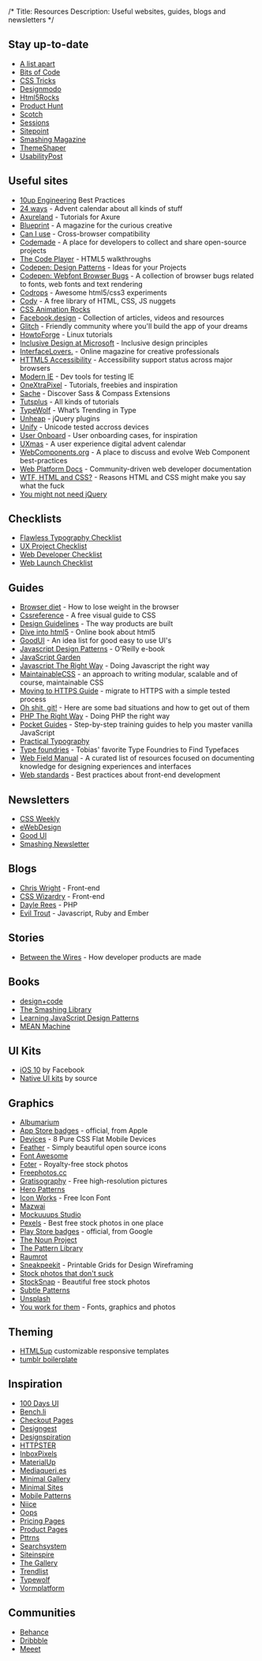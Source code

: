/*
Title: Resources
Description: Useful websites, guides, blogs and newsletters
*/


## Stay up-to-date

* [A list apart](http://alistapart.com/)
* [Bits of Code](http://bitsofco.de/)
* [CSS Tricks](http://css-tricks.com/)
* [Designmodo](http://designmodo.com/)
* [Html5Rocks](http://html5rocks.com/)
* [Product Hunt](http://www.producthunt.com/)
* [Scotch](http://scotch.io/)
* [Sessions](https://pusher.com/sessions)
* [Sitepoint](http://www.sitepoint.com/)
* [Smashing Magazine](http://smashingmagazine.com/)
* [ThemeShaper](http://themeshaper.com/)
* [UsabilityPost](http://usabilitypost.com/)


## Useful sites

* [10up Engineering](https://10up.github.io/Engineering-Best-Practices/) Best Practices
* [24 ways](http://24ways.org/) - Advent calendar about all kinds of stuff
* [Axureland](http://axureland.com/) - Tutorials for Axure
* [Blueprint](https://teamweek.com/blueprint-the-expectations-game) - A magazine for the curious creative
* [Can I use](http://caniuse.com/) - Cross-browser compatibility
* [Codemade](https://www.codemade.io/) - A place for developers to collect and share open-source projects
* [The Code Player](http://thecodeplayer.com/) - HTML5 walkthroughs
* [Codepen: Design Patterns](http://codepen.io/patterns/) - Ideas for your Projects
* [Codepen: Webfont Browser Bugs](http://codepen.io/collection/ijEJq/) - A collection of browser bugs related to fonts, web fonts and text rendering
* [Codrops](http://tympanus.net/codrops/) - Awesome html5/css3 experiments
* [Cody](http://codyhouse.co/) - A free library of HTML, CSS, JS nuggets
* [CSS Animation Rocks](https://cssanimation.rocks/)
* [Facebook.design](http://facebook.design/) - Collection of articles, videos and resources
* [Glitch](https://glitch.com/) - Friendly community where you'll build the app of your dreams
* [HowtoForge](http://www.howtoforge.com/) - Linux tutorials
* [Inclusive Design at Microsoft](https://www.microsoft.com/en-us/design/inclusive) - Inclusive design principles
* [InterfaceLovers.](https://interfacelovers.com/) - Online magazine for creative professionals
* [HTTML5 Accessibility](http://html5accessibility.com/) - Accessibility support status across major browsers
* [Modern IE](http://www.modern.ie/) - Dev tools for testing IE
* [OneXtraPixel](http://www.onextrapixel.com/) - Tutorials, freebies and inspiration
* [Sache](http://www.sache.in/) - Discover Sass & Compass Extensions
* [Tutsplus](http://tutsplus.com/) - All kinds of tutorials
* [TypeWolf](https://www.typewolf.com/) - What’s Trending in Type
* [Unheap](http://unheap.com/) - jQuery plugins
* [Unify](http://unicode.johnholtripley.co.uk/) - Unicode tested accross devices
* [User Onboard](http://www.useronboard.com/) - User onboarding cases, for inspiration
* [UXmas](http://uxmas.com/) - A user experience digital advent calendar
* [WebComponents.org](http://webcomponents.org/) - A place to discuss and evolve Web Component best-practices
* [Web Platform Docs](https://docs.webplatform.org/) - Community-driven web developer documentation
* [WTF, HTML and CSS?](http://wtfhtmlcss.com/) - Reasons HTML and CSS might make you say what the fuck
* [You might not need jQuery](http://youmightnotneedjquery.com/)


## Checklists

* [Flawless Typography Checklist](https://www.typographychecklist.com/)
* [UX Project Checklist](https://uxchecklist.github.io/)
* [Web Developer Checklist](http://webdevchecklist.com/)
* [Web Launch Checklist](https://weblaunchchecklist.com/)


## Guides

* [Browser diet](http://browserdiet.com/) - How to lose weight in the browser
* [Cssreference](http://cssreference.io/) - A free visual guide to CSS 
* [Design Guidelines](http://designguidelines.co/) - The way products are built
* [Dive into html5](http://diveintohtml5.info/) - Online book about html5
* [GoodUI](http://goodui.org/) - An idea list for good easy to use UI's
* [Javascript Design Patterns](http://addyosmani.com/resources/essentialjsdesignpatterns/book/) - O'Reilly e-book
* [JavaScript Garden](http://bonsaiden.github.io/JavaScript-Garden/)
* [Javascript The Right Way](http://jstherightway.org/) - Doing Javascript the right way
* [MaintainableCSS](http://maintainablecss.com/) - an approach to writing modular, scalable and of course, maintainable CSS
* [Moving to HTTPS Guide](https://movingtohttps.com/) - migrate to HTTPS with a simple tested process
* [Oh shit, git!](http://ohshitgit.com/) - Here are some bad situations and how to get out of them
* [PHP The Right Way](http://www.phptherightway.com/) - Doing PHP the right way
* [Pocket Guides](https://gomakethings.com/guides/) - Step-by-step training guides to help you master vanilla JavaScript
* [Practical Typography](http://practicaltypography.com/)
* [Type foundries](http://www.vanschneider.com/best-type-foundries-to-find-typefaces/) - Tobias' favorite Type Foundries to Find Typefaces
* [Web Field Manual](https://webfieldmanual.com/) - A curated list of resources focused on documenting knowledge for designing experiences and interfaces
* [Web standards](http://www.yellowshoe.com.au/standards/) - Best practices about front-end development


## Newsletters

* [CSS Weekly](http://css-weekly.com/)
* [eWebDesign](http://ewebdesign.com/)
* [Good UI](http://www.goodui.org/)
* [Smashing Newsletter](http://www.smashingmagazine.com/the-smashing-newsletter/)


## Blogs

* [Chris Wright](http://chriswrightdesign.com/) - Front-end
* [CSS Wizardry](http://csswizardry.com/) - Front-end
* [Dayle Rees](http://daylerees.com/) - PHP
* [Evil Trout](http://eviltrout.com/) - Javascript, Ruby and Ember


## Stories

* [Between the Wires](https://betweenthewires.org/) - How developer products are made


## Books

* [design+code](http://designcode.io/)
* [The Smashing Library](http://www.smashingmagazine.com/ebooks/)
* [Learning JavaScript Design Patterns](http://addyosmani.com/resources/essentialjsdesignpatterns/book/)
* [MEAN Machine](https://leanpub.com/mean-machine)


## UI Kits

* [iOS 10](http://facebook.design/ios10) by Facebook
* [Native UI kits](https://madebysource.com/uikit/) by source


## Graphics

* [Albumarium](http://albumarium.com/)
* [App Store badges](https://developer.apple.com/app-store/marketing/guidelines/) - official, from Apple
* [Devices](http://marvelapp.github.io/devices.css/) - 8 Pure CSS Flat Mobile Devices
* [Feather](https://feathericons.com/) - Simply beautiful open source icons
* [Font Awesome](http://fontawesome.io/)
* [Foter](http://foter.com/) - Royalty-free stock photos
* [Freephotos.cc](https://freephotos.cc/)
* [Gratisography](http://www.gratisography.com/) - Free high-resolution pictures
* [Hero Patterns](http://www.heropatterns.com/)
* [Icon Works](http://icon-works.com/) - Free Icon Font
* [Mazwai](http://mazwai.com/)
* [Mockuuups Studio](https://mockuuups.studio/)
* [Pexels](https://www.pexels.com/) - Best free stock photos in one place
* [Play Store badges](https://play.google.com/intl/en_us/badges/) - official, from Google
* [The Noun Project](http://thenounproject.com/)
* [The Pattern Library](http://thepatternlibrary.com/)
* [Raumrot](http://www.raumrot.com/)
* [Sneakpeekit](http://sneakpeekit.com/) - Printable Grids for Design Wireframing
* [Stock photos that don't suck](https://medium.com/p/62ae4bcbe01b)
* [StockSnap](https://stocksnap.io/) - Beautiful free stock photos
* [Subtle Patterns](http://subtlepatterns.com/)
* [Unsplash](https://unsplash.com/)
* [You work for them](https://www.youworkforthem.com/) - Fonts, graphics and photos


## Theming

* [HTML5up](http://html5up.net/) customizable responsive templates
* [tumblr boilerplate](http://www.tumblrboilerplate.com/)


## Inspiration

* [100 Days UI](http://www.100daysui.com/)
* [Bench.li](http://bench.li/)
* [Checkout Pages](http://www.checkoutpages.xyz/)
* [Designgest](http://designgest.com/)
* [Designspiration](http://designspiration.net/)
* [HTTPSTER](http://httpster.net/)
* [InboxPixels](http://inboxpixels.com/)
* [MaterialUp](http://www.materialup.com/)
* [Mediaqueri.es](http://mediaqueri.es/)
* [Minimal Gallery](http://minimal.gallery/)
* [Minimal Sites](http://www.minimalsites.com/)
* [Mobile Patterns](http://www.mobile-patterns.com/)
* [Niice](http://niice.co/)
* [Oops](http://oops.re/)
* [Pricing Pages](http://www.pricingpages.xyz/)
* [Product Pages](http://www.productpages.xyz/)
* [Pttrns](http://www.pttrns.com/)
* [Searchsystem](http://searchsystem.co/)
* [Siteinspire](http://siteinspire.com/)
* [The Gallery](http://thegallery.io/)
* [Trendlist](http://www.trendlist.org/)
* [Typewolf](https://www.typewolf.com/)
* [Vormplatform](http://www.vormplatform.nl/)


## Communities

* [Behance](https://www.behance.net/)
* [Dribbble](https://dribbble.com/)
* [Meeet](http://meeet.co/)
